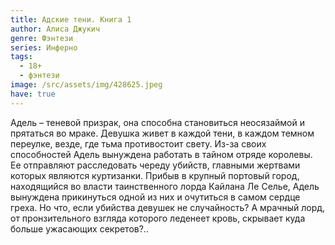 ```yaml
---
title: Адские тени. Книга 1
author: Алиса Джукич
genre: Фэнтези
series: Инферно
tags:
  - 18+
  - фэнтези
image: /src/assets/img/428625.jpeg
have: true
---
```

Адель – теневой призрак, она способна становиться неосязаймой и прятаться во мраке. Девушка живет в каждой тени, в каждом темном переулке, везде, где тьма противостоит свету. Из-за своих способностей Адель вынуждена работать в тайном отряде королевы. Ее отправляют расследовать череду убийств, главными жертвами которых являются куртизанки. Прибыв в крупный портовый город, находящийся во власти таинственного лорда Кайлана Ле Селье, Адель вынуждена прикинуться одной из них и очутиться в самом сердце греха. Но что, если убийства девушек не случайность? А мрачный лорд, от пронзительного взгляда которого леденеет кровь, скрывает куда больше ужасающих секретов?..
